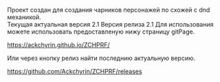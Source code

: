 Проект создан для создания чарников персонажей по схожей с dnd механикой.  
Текущая актуальная версия 2.1 
Версия релиза 2.1
Для использования можете использовать предоставленую нижу страницу gitPage.  
  
https://ackchyrin.github.io/ZCHPRF/  
  
Или через кнопку релиз найти последнию актуальную версию.  
  
https://github.com/Ackchyrin/ZCHPRF/releases  
